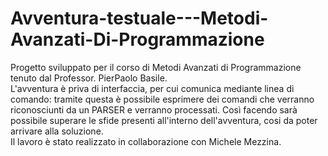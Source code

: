 # Avventura-testuale---Metodi-Avanzati-Di-Programmazione <br> 
Progetto sviluppato per il corso di Metodi Avanzati di Programmazione tenuto dal Professor. PierPaolo Basile. <br>
L'avventura è priva di interfaccia, per cui comunica mediante linea di comando: tramite questa è possibile esprimere dei comandi che verranno riconosciunti da un PARSER e verranno processati. Così facendo sarà possibile superare le sfide presenti all'interno dell'avventura, cosi da poter arrivare alla soluzione. <br>
Il lavoro è stato realizzato in collaborazione con Michele Mezzina.
